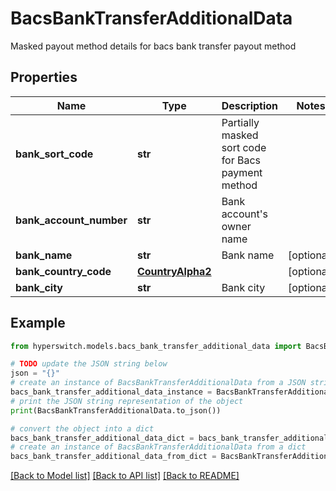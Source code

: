 # BacsBankTransferAdditionalData

Masked payout method details for bacs bank transfer payout method

## Properties

Name | Type | Description | Notes
------------ | ------------- | ------------- | -------------
**bank_sort_code** | **str** | Partially masked sort code for Bacs payment method | 
**bank_account_number** | **str** | Bank account&#39;s owner name | 
**bank_name** | **str** | Bank name | [optional] 
**bank_country_code** | [**CountryAlpha2**](CountryAlpha2.md) |  | [optional] 
**bank_city** | **str** | Bank city | [optional] 

## Example

```python
from hyperswitch.models.bacs_bank_transfer_additional_data import BacsBankTransferAdditionalData

# TODO update the JSON string below
json = "{}"
# create an instance of BacsBankTransferAdditionalData from a JSON string
bacs_bank_transfer_additional_data_instance = BacsBankTransferAdditionalData.from_json(json)
# print the JSON string representation of the object
print(BacsBankTransferAdditionalData.to_json())

# convert the object into a dict
bacs_bank_transfer_additional_data_dict = bacs_bank_transfer_additional_data_instance.to_dict()
# create an instance of BacsBankTransferAdditionalData from a dict
bacs_bank_transfer_additional_data_from_dict = BacsBankTransferAdditionalData.from_dict(bacs_bank_transfer_additional_data_dict)
```
[[Back to Model list]](../README.md#documentation-for-models) [[Back to API list]](../README.md#documentation-for-api-endpoints) [[Back to README]](../README.md)


